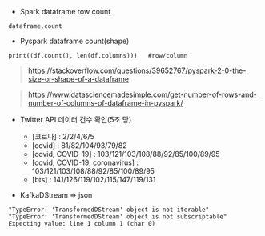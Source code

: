 - Spark dataframe row count

```
dataframe.count
```

- Pyspark dataframe count(shape)

```
print((df.count(), len(df.columns)))   #row/column
```

> https://stackoverflow.com/questions/39652767/pyspark-2-0-the-size-or-shape-of-a-dataframe

> https://www.datasciencemadesimple.com/get-number-of-rows-and-number-of-columns-of-dataframe-in-pyspark/





- Twitter API 데이터 건수 확인(5초 당)
  - [코로나] : 2/2/4/6/5
  - [covid] : 81/82/104/93/79/82 
  - [covid, COVID-19] : 103/121/103/108/88/92/85/100/89/95
  - [covid, COVID-19, coronavirus] : 103/121/103/108/88/92/85/100/89/95
  - [bts] : 141/126/119/102/115/147/119/131





- KafkaDStream => json

```
"TypeError: 'TransformedDStream' object is not iterable"
"TypeError: 'TransformedDStream' object is not subscriptable"
Expecting value: line 1 column 1 (char 0)
```



